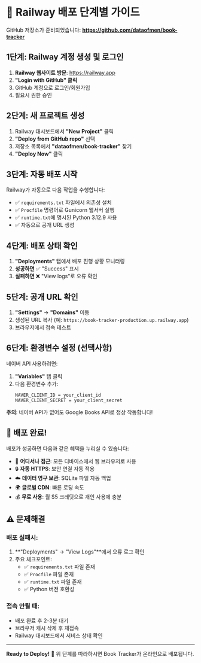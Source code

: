 # 🚀 Railway 배포 단계별 가이드

GitHub 저장소가 준비되었습니다: **https://github.com/dataofmen/book-tracker**

## 1단계: Railway 계정 생성 및 로그인

1. **Railway 웹사이트 방문**: https://railway.app
2. **"Login with GitHub" 클릭** 
3. GitHub 계정으로 로그인/회원가입
4. 필요시 권한 승인

## 2단계: 새 프로젝트 생성

1. Railway 대시보드에서 **"New Project"** 클릭
2. **"Deploy from GitHub repo"** 선택
3. 저장소 목록에서 **"dataofmen/book-tracker"** 찾기
4. **"Deploy Now"** 클릭

## 3단계: 자동 배포 시작

Railway가 자동으로 다음 작업을 수행합니다:
- ✅ `requirements.txt` 파일에서 의존성 설치
- ✅ `Procfile` 명령어로 Gunicorn 웹서버 실행
- ✅ `runtime.txt`에 명시된 Python 3.12.9 사용
- ✅ 자동으로 공개 URL 생성

## 4단계: 배포 상태 확인

1. **"Deployments"** 탭에서 배포 진행 상황 모니터링
2. **성공하면** ✅ "Success" 표시
3. **실패하면** ❌ "View logs"로 오류 확인

## 5단계: 공개 URL 확인

1. **"Settings"** → **"Domains"** 이동
2. 생성된 URL 복사 (예: `https://book-tracker-production.up.railway.app`)
3. 브라우저에서 접속 테스트

## 6단계: 환경변수 설정 (선택사항)

네이버 API 사용하려면:
1. **"Variables"** 탭 클릭
2. 다음 환경변수 추가:
   ```
   NAVER_CLIENT_ID = your_client_id
   NAVER_CLIENT_SECRET = your_client_secret
   ```

**주의**: 네이버 API가 없어도 Google Books API로 정상 작동합니다!

## 🎉 배포 완료!

배포가 성공하면 다음과 같은 혜택을 누리실 수 있습니다:

- 📱 **어디서나 접근**: 모든 디바이스에서 웹 브라우저로 사용
- 🔒 **자동 HTTPS**: 보안 연결 자동 적용  
- ☁️ **데이터 영구 보관**: SQLite 파일 자동 백업
- 🌍 **글로벌 CDN**: 빠른 로딩 속도
- 💰 **무료 사용**: 월 $5 크레딧으로 개인 사용에 충분

## ⚠️ 문제해결

### 배포 실패시:
1. **"Deployments" → "View Logs"**에서 오류 로그 확인
2. 주요 체크포인트:
   - ✅ `requirements.txt` 파일 존재
   - ✅ `Procfile` 파일 존재  
   - ✅ `runtime.txt` 파일 존재
   - ✅ Python 버전 호환성

### 접속 안될 때:
- 배포 완료 후 2-3분 대기
- 브라우저 캐시 삭제 후 재접속
- Railway 대시보드에서 서비스 상태 확인

---

**Ready to Deploy!** 🚀 위 단계를 따라하시면 Book Tracker가 온라인으로 배포됩니다.